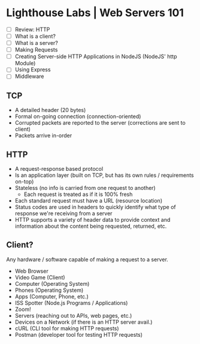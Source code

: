 # Lighthouse Labs | Web Servers 101

* [ ] Review: HTTP
* [ ] What is a client?
* [ ] What is a server?
* [ ] Making Requests
* [ ] Creating Server-side HTTP Applications in NodeJS (NodeJS' http Module)
* [ ] Using Express
* [ ] Middleware

## TCP

* A detailed header (20 bytes)
* Formal on-going connection (connection-oriented)
* Corrupted packets are reported to the server (corrections are sent to client)
* Packets arrive in-order

## HTTP

* A request-response based protocol
* Is an application layer (built on TCP, but has its own rules / requirements on-top)
* Stateless (no info is carried from one request to another)
    * Each request is treated as if it is 100% fresh
* Each standard request must have a URL (resource location)
* Status codes are used in headers to quickly identify what type of response we're receiving from a server
* HTTP supports a variety of header data to provide context and information about the content being requested, returned, etc.

## Client?

Any hardware / software capable of making a request to a server.

* Web Browser
* Video Game (Client)
* Computer (Operating System)
* Phones (Operating System)
* Apps (Computer, Phone, etc.)
* ISS Spotter (Node.js Programs / Applications)
* Zoom!
* Servers (reaching out to APIs, web pages, etc.)
* Devices on a Network (if there is an HTTP server avail.)
* cURL (CLI tool for making HTTP requests)
* Postman (developer tool for testing HTTP requests)
